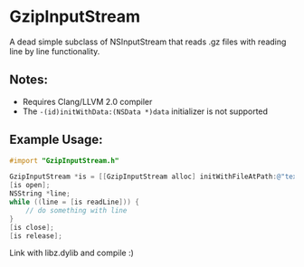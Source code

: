 GzipInputStream
===============

A dead simple subclass of NSInputStream that reads .gz files with reading line by line functionality.

Notes:
------
- Requires Clang/LLVM 2.0 compiler
- The `-(id)initWithData:(NSData *)data` initializer is not supported

Example Usage:
--------------

```objective-c
#import "GzipInputStream.h"

GzipInputStream *is = [[GzipInputStream alloc] initWithFileAtPath:@"text.gz"];
[is open];
NSString *line;
while ((line = [is readLine])) {
    // do something with line
}
[is close];
[is release];
```

Link with libz.dylib and compile :)
